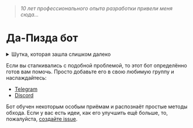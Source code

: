 > *10 лет профессионального опыта разработки привели меня сюда...*

# Да-Пизда бот

<details>
  <summary>Шутка, которая зашла слишком далеко</summary>

  > **X**: Эрик) знаешь такую шутку
  >
  > **X**:
  > Да
  > 
  > Пизда
  >
  > **ErickSkrauch**: X? xD
  >
  > **X**: Я просто заебался после слов да людям отвечать пизда)
  >
  > **X**: Хочу бот такой написать) добавляешь в чат
  >
  > **X**: И после каждого да бот автоматом пишет пизда))
  >
  > **ErickSkrauch**: Звучит как стартап на миллион xD
</details>

Если вы сталкивались с подобной проблемой, то этот бот определённо готов вам помочь. Просто добавьте его в свою любимую группу и наслаждайтесь:

* [Telegram](https://t.me/DaPiAnswerBot?startgroup)
* [Discord](https://discord.com/api/oauth2/authorize?client_id=1226219373375656036&permissions=3072&scope=bot)

Бот обучен некоторым особым приёмам и распознаёт простые методы обхода. Если у вас есть идеи, как его улучшить ещё больше, то, пожалуйста, [создайте issue](https://github.com/erickskrauch/da-pizda-telegram-bot/issues/new).
